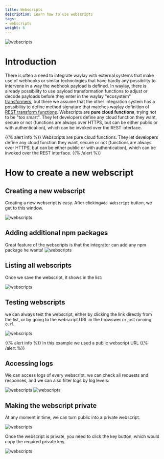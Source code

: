 ```yaml
---
title: Webscripts
description: Learn how to use webscripts
tags:
- webscripts
weight: 6
---
```


![webscripts](/features/webscripts/webscripts_main.png)

# Introduction
There is often a need to integrate waylay with external systems that make use of webhooks or similar technologies that have hardly any possibility to intervene in a way the webhook payload is defined. In waylay, there is already possibility to use payload transformation functions to adjust or decode payloads before they enter in the waylay "ecosystem" [transformers](/features/transformers), but there we assume that the other integration system has a possibility to define method signature that matches waylay definition of [REST transform functions](/api/rest/#execute-a-specific-transformer-version). Webscripts are **pure cloud functions**, trying not to be "too smart". They let developers define any cloud function they want, secure or not (functions are always over HTTPS, but can be either public or with authentication), which can be invoked over the REST interface.


{{% alert info %}}
Webscripts are pure cloud functions. They let developers define any cloud function they want, secure or not (functions are always over HTTPS, but can be either public or with authentication), which can be invoked over the REST interface.
{{% /alert %}}

# How to create a new webscript

## Creating a new webscript
Creating a new webscript is easy. After clicking`Add Webscript` button, we get to this window.

![webscripts](/features/webscripts/edit_1.png)

## Adding additional npm packages

Great feature of the webscripts is that the integrator can add any npm package he wants! 
![webscripts](/features/webscripts/packages.png)


## Listing all webscripts

Once we save the webscript, it shows in the list: 

![webscripts](/features/webscripts/edit_2.png)


## Testing webscripts

we can always test the webscript, either by clicking the link directly from the list, or by going to the webscript URL in the browswer or just running `curl`

![webscripts](/features/webscripts/test_1.png)

{{% alert info %}}
In this example we used a public webscript URL
{{% /alert %}}


## Accessing logs
We can access logs of every webscript, we can check all requests and responses, and we can also filter logs by log levels:

![webscripts](/features/webscripts/logs_1.png)
![webscripts](/features/webscripts/logs_2.png)

## Making the webscript private
At any moment in time, we can turn public into a private webscript. 

![webscripts](/features/webscripts/private.png)


Once the webscript is private, you need to click the key button, which would copy the required private key.

![webscripts](/features/webscripts/private_1.png)

